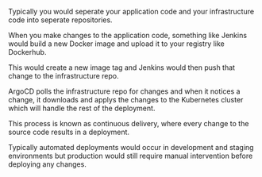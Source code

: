 Typically you would seperate your application code and your infrastructure code into seperate repositories. 

When you make changes to the application code, something like Jenkins would build a new Docker image and upload it to your registry like Dockerhub. 

This would create a new image tag and Jenkins would then push that change to the infrastructure repo. 

ArgoCD polls the infrastructure repo for changes and when it notices a change, it downloads and applys the changes to the Kubernetes cluster which will handle the rest of the deployment. 

This process is known as continuous delivery, where every change to the source code results in a deployment. 

Typically automated deployments would occur in development and staging environments but production would still require manual intervention before deploying any changes. 